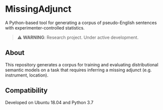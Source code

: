 # MissingAdjunct

A Python-based tool for generating a corpus of pseudo-English sentences with experimenter-controlled statistics.

> :warning: **WARNING**: Research project. Under active development.


## About

This repository generates a corpus for training and evaluating distributional semantic models on a task that requires inferring a missing adjunct (e.g. instrument, location).


## Compatibility

Developed on Ubuntu 18.04 and Python 3.7
